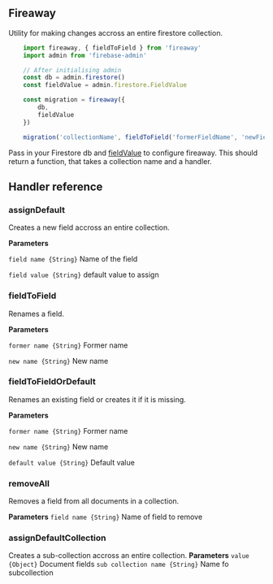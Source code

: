 ## Fireaway
Utility for making changes accross an entire firestore collection.

```js
    import fireaway, { fieldToField } from 'fireaway'
    import admin from 'firebase-admin'

    // After initialising admin
    const db = admin.firestore()
    const fieldValue = admin.firestore.FieldValue

    const migration = fireaway({
        db,
        fieldValue
    })

    migration('collectionName', fieldToField('formerFieldName', 'newFieldName'))
 ```

 Pass in your Firestore db and [fieldValue](https://firebase.google.com/docs/reference/js/v8/firebase.firestore.FieldValue) to configure fireaway. This should return a function, that takes a collection name and a handler.

## Handler reference

### assignDefault
Creates a new field accross an entire collection.

  **Parameters**

  `field name {String}` Name of the field

  `field value {String}` default value to assign

### fieldToField
Renames a field.

   **Parameters**

 `former name {String}` Former name

 `new name {String}` New name

### fieldToFieldOrDefault
Renames an existing field or creates it if it is missing.

   **Parameters**

 `former name {String}` Former name

 `new name {String}` New name

 `default value {String}` Default value

### removeAll
Removes a field from all documents in a collection.

  **Parameters**
  `field name {String}` Name of field to remove

### assignDefaultCollection
Creates a sub-collection accross an entire collection.
**Parameters**
`value {Object}`  Document fields
`sub collection name {String}` Name fo subcollection